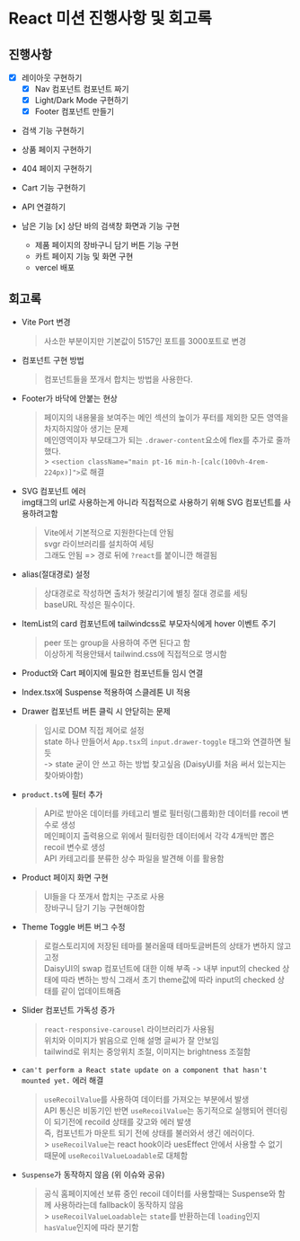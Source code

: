 # React 미션 진행사항 및 회고록

## 진행사항

- [x] 레이아웃 구현하기
  - [x] Nav 컴포넌트 컴포넌트 짜기
  - [x] Light/Dark Mode 구현하기
  - [x] Footer 컴포넌트 만들기
- 검색 기능 구현하기
- 상품 페이지 구현하기
- 404 페이지 구현하기
- Cart 기능 구현하기
- API 연결하기

- 남은 기능
  [x] 상단 바의 검색창 화면과 기능 구현
  - 제품 페이지의 장바구니 담기 버튼 기능 구현
  - 카트 페이지 기능 및 화면 구현
  - vercel 배포

## 회고록

- Vite Port 변경

  > 사소한 부분이지만 기본값이 5157인 포트를 3000포트로 변경

- 컴포넌트 구현 방법

  > 컴포넌트들을 쪼개서 합치는 방법을 사용한다.

- Footer가 바닥에 안붙는 현상

  > 페이지의 내용물을 보여주는 메인 섹션의 높이가 푸터를 제외한 모든 영역을 차지하지않아 생기는 문제<br>
  > 메인영역이자 부모태그가 되는 `.drawer-content`요소에 flex를 추가로 줄까했다.<br/> > `<section className="main pt-16 min-h-[calc(100vh-4rem-224px)]">`로 해결

- SVG 컴포넌트 에러<br>
  img태그의 url로 사용하는게 아니라 직접적으로 사용하기 위해 SVG 컴포넌트를 사용하려고함

  > Vite에서 기본적으로 지원한다는데 안됨<br>
  > svgr 라이브러리를 설치하여 세팅<br>
  > 그래도 안됨 => 경로 뒤에 `?react`를 붙이니깐 해결됨

- alias(절대경로) 설정

  > 상대경로로 작성하면 출처가 헷갈리기에 별칭 절대 경로를 세팅<br>
  > baseURL 작성은 필수이다.

- ItemList의 card 컴포넌트에 tailwindcss로 부모자식에게 hover 이벤트 주기

  > peer 또는 group을 사용하여 주면 된다고 함<br>
  > 이상하게 적용안돼서 tailwind.css에 직접적으로 명시함

- Product와 Cart 페이지에 필요한 컴포넌트들 임시 연결

- Index.tsx에 Suspense 적용하여 스클레톤 UI 적용

- Drawer 컴포넌트 버튼 클릭 시 안닫히는 문제

  > 임시로 DOM 직접 제어로 설정<br>
  > state 하나 만들어서 `App.tsx`의 `input.drawer-toggle` 태그와 연결하면 될듯<br>
  > -> state 굳이 안 쓰고 하는 방법 찾고싶음 (DaisyUI를 처음 써서 있는지는 찾아봐야함)

- `product.ts`에 필터 추가

  > API로 받아온 데이터를 카테고리 별로 필터링(그룹화)한 데이터를 recoil 변수로 생성<br>
  > 메인페이지 출력용으로 위에서 필터링한 데이터에서 각각 4개씩만 뽑은 recoil 변수로 생성<br>
  > API 카테고리를 분류한 상수 파일을 발견해 이를 활용함

- Product 페이지 화면 구현

  > UI들을 다 쪼개서 합치는 구조로 사용<br>
  > 장바구니 담기 기능 구현해야함

- Theme Toggle 버튼 버그 수정

  > 로컬스토리지에 저장된 테마를 불러올때 테마토글버튼의 상태가 변하지 않고 고정<br>
  > DaisyUI의 swap 컴포넌트에 대한 이해 부족 -> 내부 input의 checked 상태에 따라 변하는 방식
  > 그래서 초기 theme값에 따라 input의 checked 상태를 같이 업데이트해줌

- Slider 컴포넌트 가독성 증가

  > `react-responsive-carousel` 라이브러리가 사용됨<br>
  > 위치와 이미지가 밝음으로 인해 설명 글씨가 잘 안보임<br>
  > tailwind로 위치는 중앙위치 조절, 이미지는 brightness 조절함

- `can't perform a React state update on a component that hasn't mounted yet.` 에러 해결

  > `useRecoilValue`를 사용하여 데이터를 가져오는 부분에서 발생<br>
  > API 통신은 비동기인 반면 `useRecoilValue`는 동기적으로 실행되어 렌더링이 되기전에 recoild 상태를 갖고와 에러 발생<br>
  > 즉, 컴포넌트가 마운트 되기 전에 상태를 불러와서 생긴 에러이다.<br> > `useRecoilValue`는 react hook이라 uesEffect 안에서 사용할 수 없기 때문에 `useRecoilValueLoadable`로 대체함<br>

- `Suspense`가 동작하지 않음 (위 이슈와 공유)
  > 공식 홈페이지에선 보류 중인 recoil 데이터를 사용할때는 Suspense와 함께 사용하라는데 fallback이 동작하지 않음<br> > `useRecoilValueLoadable`는 `state`를 반환하는데 `loading`인지 `hasValue`인지에 따라 분기함 <br>
